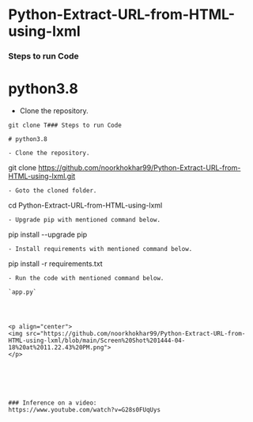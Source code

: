 # Python-Extract-URL-from-HTML-using-lxml


### Steps to run Code

# python3.8 

- Clone the repository.
```
git clone T### Steps to run Code

# python3.8 

- Clone the repository.
```
git clone https://github.com/noorkhokhar99/Python-Extract-URL-from-HTML-using-lxml.git
```
- Goto the cloned folder.
```
cd Python-Extract-URL-from-HTML-using-lxml

```
- Upgrade pip with mentioned command below.
```
pip install --upgrade pip
```
- Install requirements with mentioned command below.
```
pip install -r requirements.txt
```
- Run the code with mentioned command below.

`app.py`

 


<p align="center">
<img src="https://github.com/noorkhokhar99/Python-Extract-URL-from-HTML-using-lxml/blob/main/Screen%20Shot%201444-04-18%20at%2011.22.43%20PM.png">
</p>






### Inference on a video:
https://www.youtube.com/watch?v=G28s0FUqUys

